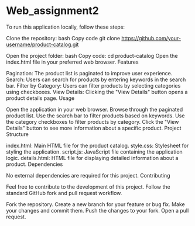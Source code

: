 # Web_assignment2

To run this application locally, follow these steps:

Clone the repository:
bash
Copy code
git clone https://github.com/your-username/product-catalog.git

Open the project folder:
bash
Copy code: cd product-catalog
Open the index.html file in your preferred web browser.
Features

Pagination: The product list is paginated to improve user experience.
Search: Users can search for products by entering keywords in the search bar.
Filter by Category: Users can filter products by selecting categories using checkboxes.
View Details: Clicking the "View Details" button opens a product details page.
Usage

Open the application in your web browser.
Browse through the paginated product list.
Use the search bar to filter products based on keywords.
Use the category checkboxes to filter products by category.
Click the "View Details" button to see more information about a specific product.
Project Structure

index.html: Main HTML file for the product catalog.
style.css: Stylesheet for styling the application.
script.js: JavaScript file containing the application logic.
details.html: HTML file for displaying detailed information about a product.
Dependencies

No external dependencies are required for this project.
Contributing

Feel free to contribute to the development of this project. Follow the standard GitHub fork and pull request workflow.

Fork the repository.
Create a new branch for your feature or bug fix.
Make your changes and commit them.
Push the changes to your fork.
Open a pull request.